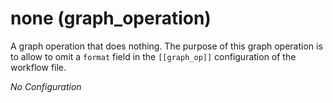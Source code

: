 # none (graph_operation)

A graph operation that does nothing.
The purpose of this graph operation is to allow to omit a `format` field in
the `[[graph_op]]` configuration of the workflow file.

*No Configuration*
